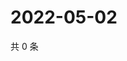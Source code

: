 # 2022-05-02

共 0 条

<!-- BEGIN WEIBO -->
<!-- 最后更新时间 Mon May 02 2022 02:01:41 GMT+0800 (China Standard Time) -->

<!-- END WEIBO -->

